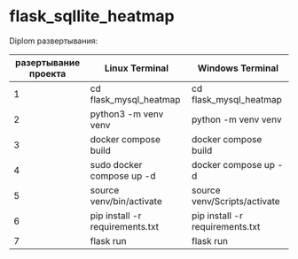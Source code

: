 # flask_sqllite_heatmap
Diplom
развертывания:

| разертывание проекта | Linux Terminal                  | Windows Terminal                |
|----------------------|---------------------------------|---------------------------------|
|           1          |      cd flask_mysql_heatmap     |      cd flask_mysql_heatmap     |
|           2          |       python3 -m venv venv      |       python -m venv venv       |
|           3          |       docker compose build      |       docker compose build      |
|           4          |    sudo docker compose up -d    |       docker compose up -d      |
|           5          |     source venv/bin/activate    |   source venv/Scripts/activate  |
|           6          | pip install -r requirements.txt | pip install -r requirements.txt |
|           7          |            flask run            |            flask run            |
